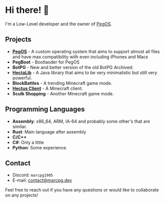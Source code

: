 # Hi there! 👋

I'm a Low-Level developer and the owner of [PegOS](https://github.com/Peg-OS).

## Projects

- [**PegOS**](https://github.com/Peg-OS) - A custom operating system that aims to support almost all files and have max compatibility with even including iPhones and Macs
- **PegBoot** - Bootlaoder for PegOS
- **BotPG** - New and better version of the old BotPG
Archived:
- [**HectaLib**](https://github.com/HectusNet/HectaLib) - A Java library that aims to be very minimalistic but still very powerful.
- **BlockBattles** - A trending Minecraft game mode.
- [**Hectus Client**](https://github.com/HectusNet/Hectus-Client) - A Minecraft client.
- **Sculk Shopping** - Another Minecraft game mode.

## Programming Languages

- **Assembly**: x86_64, ARM, IA-64 and probably some other's that are similar.
- **Rust**: Main language after assembly
- **C/C++**
- **C#**: Only a little
- **Python**: Some experience.

## Contact

- Discord: `marcpg1905`
- E-mail: [contact@marcpg.dev](mailto:contact@marcpg.dev)

Feel free to reach out if you have any questions or would like to collaborate on any projects!
